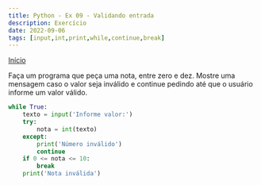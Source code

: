 ```yaml
---
title: Python - Ex 09 - Validando entrada
description: Exercício
date: 2022-09-06
tags: [input,int,print,while,continue,break]
---
```

[Início](python-curso)


Faça um programa que peça uma nota, entre zero e dez. Mostre uma mensagem caso o valor seja inválido e continue pedindo até que o usuário informe um valor válido.

```python
while True:
    texto = input('Informe valor:')
    try:
        nota = int(texto)
    except:
        print('Número inválido')
        continue
    if 0 <= nota <= 10:
        break
    print('Nota inválida')
```